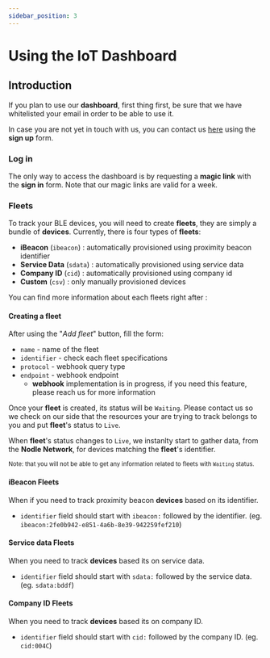 ```yaml
---
sidebar_position: 3
---
```


# Using the IoT Dashboard

## Introduction

If you plan to use our **dashboard**, first thing first, be sure that we have whitelisted your email in order to be able to use it.

In case you are not yet in touch with us, you can contact us [here](https://iot.nodle.com/) using the **sign up** form.

### Log in

The only way to access the dashboard is by requesting a **magic link** with the **sign in** form. Note that our magic links are valid for a week.

### Fleets

To track your BLE devices, you will need to create **fleets**, they are simply a bundle of **devices**. Currently, there is four types of **fleets**:

- **iBeacon** (`ibeacon`) : automatically provisioned using proximity beacon identifier
- **Service Data** (`sdata`) : automatically provisioned using service data
- **Company ID** (`cid`) : automatically provisioned using company id
- **Custom** (`csv`) : only manually provisioned devices

You can find more information about each fleets right after :

#### Creating a fleet

After using the "_Add fleet_" button, fill the form:

- `name` - name of the fleet
- `identifier` - check each fleet specifications
- `protocol` - webhook query type
- `endpoint` - webhook endpoint
  - **webhook** implementation is in progress, if you need this feature, please reach us for more information

Once your **fleet** is created, its status will be `Waiting`. Please contact us so we check on our side that the resources your are trying to track belongs to you and put **fleet**'s status to `Live`.

When **fleet**'s status changes to `Live`, we instanlty start to gather data, from the **Nodle Network**, for devices matching the **fleet**'s identifier.

<sub>Note: that you will not be able to get any information related to fleets with `Waiting` status.</sub>

#### iBeacon Fleets

When if you need to track proximity beacon **devices** based on its identifier.

- `identifier` field should start with `ibeacon:` followed by the identifier. (eg. `ibeacon:2fe0b942-e851-4a6b-8e39-942259fef210`)

#### Service data Fleets

When you need to track **devices** based its on service data.

- `identifier` field should start with `sdata:` followed by the service data. (eg. `sdata:bddf`)

#### Company ID Fleets

When you need to track **devices** based its on company ID.

- `identifier` field should start with `cid:` followed by the company ID. (eg. `cid:004C`)
